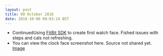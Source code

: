 ```yaml
---
layout: post
title: 09 October 2018 
date: 2018-10-08 08:03:24 BST
---
```

+ ContinuedUsing [FitBit SDK](https://dev.fitbit.com) to create first watch face. Fished issues with steps and cals not refreshing.
+ You can view the clock face screenshot here. Source not shared yet. [Image](https://i.postimg.cc/qRq1NJGK/Clockface-screenshot-9.png)
